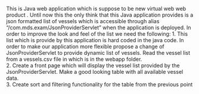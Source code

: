 
This is Java web application which is suppose to be new virtual web web product .
Until now this the only think that this Java application provides is a json 
formatted list of vessels which is accessible through alias 
 “/com.mds.exam/JsonProviderServlet” when the application is deployed. In order to 
 improve the look and feel of the list we need the following:
      1. This list which is provide by this application is hard coded in the java 
         code. In order to make our application more flexible propose a change of 
         JsonProviderServlet to provide dynamic list of vessels. Read the vessel 
         list from a vessels.csv file in which is in the webapp folder.<br>
      2. Create a front page which will display the vessel list provided by the 
         JsonProviderServlet. Make a good looking table with all available vessel data.<br>
      3. Create sort and filtering functionality for the table from the previous point<br>